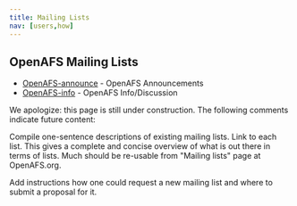 ```yaml
---
title: Mailing Lists
nav: [users,how]
---
```


## OpenAFS Mailing Lists ##

* [OpenAFS-announce](https://lists.openafs.org/mailman/listinfo/openafs-announce) - OpenAFS Announcements
* [OpenAFS-info](https://lists.openafs.org/mailman/listinfo/openafs-info) - OpenAFS Info/Discussion

We apologize: this page is still under construction.  The following comments indicate future content:

Compile one-sentence descriptions of existing mailing lists.  Link to each list. This gives a complete and concise overview of what is out there in terms of lists.  Much should be re-usable from "Mailing lists" page at OpenAFS.org.

Add instructions how one could request a new mailing list and where to submit a proposal for it.
